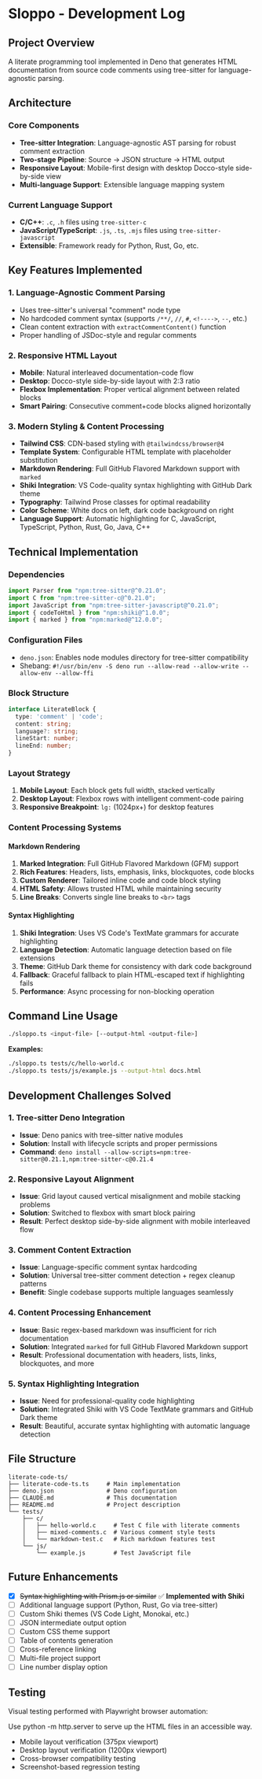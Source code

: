 # Sloppo - Development Log

## Project Overview
A literate programming tool implemented in Deno that generates HTML documentation from source code comments using tree-sitter for language-agnostic parsing.

## Architecture

### Core Components
- **Tree-sitter Integration**: Language-agnostic AST parsing for robust comment extraction
- **Two-stage Pipeline**: Source → JSON structure → HTML output
- **Responsive Layout**: Mobile-first design with desktop Docco-style side-by-side view
- **Multi-language Support**: Extensible language mapping system

### Current Language Support
- **C/C++**: `.c`, `.h` files using `tree-sitter-c`
- **JavaScript/TypeScript**: `.js`, `.ts`, `.mjs` files using `tree-sitter-javascript`
- **Extensible**: Framework ready for Python, Rust, Go, etc.

## Key Features Implemented

### 1. Language-Agnostic Comment Parsing
- Uses tree-sitter's universal "comment" node type
- No hardcoded comment syntax (supports `/**/`, `//`, `#`, `<!---->`, `--`, etc.)
- Clean content extraction with `extractCommentContent()` function
- Proper handling of JSDoc-style and regular comments

### 2. Responsive HTML Layout
- **Mobile**: Natural interleaved documentation-code flow
- **Desktop**: Docco-style side-by-side layout with 2:3 ratio
- **Flexbox Implementation**: Proper vertical alignment between related blocks
- **Smart Pairing**: Consecutive comment+code blocks aligned horizontally

### 3. Modern Styling & Content Processing
- **Tailwind CSS**: CDN-based styling with `@tailwindcss/browser@4`
- **Template System**: Configurable HTML template with placeholder substitution
- **Markdown Rendering**: Full GitHub Flavored Markdown support with `marked`
- **Shiki Integration**: VS Code-quality syntax highlighting with GitHub Dark theme
- **Typography**: Tailwind Prose classes for optimal readability
- **Color Scheme**: White docs on left, dark code background on right
- **Language Support**: Automatic highlighting for C, JavaScript, TypeScript, Python, Rust, Go, Java, C++

## Technical Implementation

### Dependencies
```typescript
import Parser from "npm:tree-sitter@^0.21.0";
import C from "npm:tree-sitter-c@^0.21.0";
import JavaScript from "npm:tree-sitter-javascript@^0.21.0";
import { codeToHtml } from "npm:shiki@^1.0.0";
import { marked } from "npm:marked@^12.0.0";
```

### Configuration Files
- `deno.json`: Enables node modules directory for tree-sitter compatibility
- Shebang: `#!/usr/bin/env -S deno run --allow-read --allow-write --allow-env --allow-ffi`

### Block Structure
```typescript
interface LiterateBlock {
  type: 'comment' | 'code';
  content: string;
  language?: string;
  lineStart: number;
  lineEnd: number;
}
```

### Layout Strategy
1. **Mobile Layout**: Each block gets full width, stacked vertically
2. **Desktop Layout**: Flexbox rows with intelligent comment-code pairing
3. **Responsive Breakpoint**: `lg:` (1024px+) for desktop features

### Content Processing Systems

#### Markdown Rendering
1. **Marked Integration**: Full GitHub Flavored Markdown (GFM) support
2. **Rich Features**: Headers, lists, emphasis, links, blockquotes, code blocks
3. **Custom Renderer**: Tailored inline code and code block styling
4. **HTML Safety**: Allows trusted HTML while maintaining security
5. **Line Breaks**: Converts single line breaks to `<br>` tags

#### Syntax Highlighting
1. **Shiki Integration**: Uses VS Code's TextMate grammars for accurate highlighting
2. **Language Detection**: Automatic language detection based on file extensions
3. **Theme**: GitHub Dark theme for consistency with dark code background
4. **Fallback**: Graceful fallback to plain HTML-escaped text if highlighting fails
5. **Performance**: Async processing for non-blocking operation

## Command Line Usage
```bash
./sloppo.ts <input-file> [--output-html <output-file>]
```

**Examples:**
```bash
./sloppo.ts tests/c/hello-world.c
./sloppo.ts tests/js/example.js --output-html docs.html
```

## Development Challenges Solved

### 1. Tree-sitter Deno Integration
- **Issue**: Deno panics with tree-sitter native modules
- **Solution**: Install with lifecycle scripts and proper permissions
- **Command**: `deno install --allow-scripts=npm:tree-sitter@0.21.1,npm:tree-sitter-c@0.21.4`

### 2. Responsive Layout Alignment
- **Issue**: Grid layout caused vertical misalignment and mobile stacking problems
- **Solution**: Switched to flexbox with smart block pairing
- **Result**: Perfect desktop side-by-side alignment with mobile interleaved flow

### 3. Comment Content Extraction
- **Issue**: Language-specific comment syntax hardcoding
- **Solution**: Universal tree-sitter comment detection + regex cleanup patterns
- **Benefit**: Single codebase supports multiple languages seamlessly

### 4. Content Processing Enhancement
- **Issue**: Basic regex-based markdown was insufficient for rich documentation
- **Solution**: Integrated `marked` for full GitHub Flavored Markdown support
- **Result**: Professional documentation with headers, lists, links, blockquotes, and more

### 5. Syntax Highlighting Integration
- **Issue**: Need for professional-quality code highlighting
- **Solution**: Integrated Shiki with VS Code TextMate grammars and GitHub Dark theme
- **Result**: Beautiful, accurate syntax highlighting with automatic language detection

## File Structure
```
literate-code-ts/
├── literate-code-ts.ts     # Main implementation
├── deno.json               # Deno configuration
├── CLAUDE.md               # This documentation
├── README.md               # Project description
└── tests/
    ├── c/
    │   ├── hello-world.c     # Test C file with literate comments
    │   ├── mixed-comments.c  # Various comment style tests
    │   └── markdown-test.c   # Rich markdown features test
    └── js/
        └── example.js        # Test JavaScript file
```

## Future Enhancements
- [x] ~~Syntax highlighting with Prism.js or similar~~ ✅ **Implemented with Shiki**
- [ ] Additional language support (Python, Rust, Go via tree-sitter)
- [ ] Custom Shiki themes (VS Code Light, Monokai, etc.)
- [ ] JSON intermediate output option
- [ ] Custom CSS theme support
- [ ] Table of contents generation
- [ ] Cross-reference linking
- [ ] Multi-file project support
- [ ] Line number display option

## Testing

Visual testing performed with Playwright browser automation:

Use python -m http.server to serve up the HTML files in an accessible way.

- Mobile layout verification (375px viewport)
- Desktop layout verification (1200px viewport)
- Cross-browser compatibility testing
- Screenshot-based regression testing
